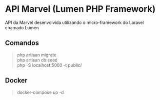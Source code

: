 # API Marvel (Lumen PHP Framework)

API da Marvel desenvolvida utilizando o micro-framework do Laravel chamado Lumen

## Comandos

> php artisan migrate <br>
> php artisan db:seed <br>
> php -S localhost:5000 -t public/ <br>

## Docker

> docker-compose up -d